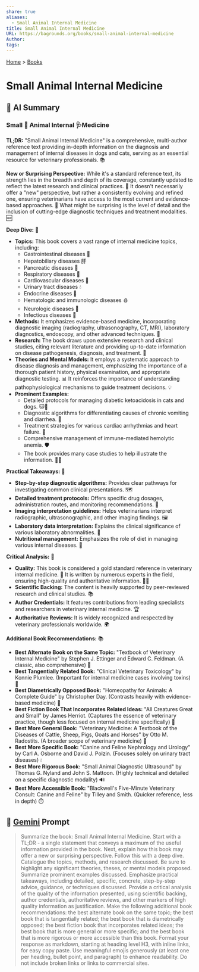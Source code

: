 ```yaml
---
share: true
aliases:
  - Small Animal Internal Medicine
title: Small Animal Internal Medicine
URL: https://bagrounds.org/books/small-animal-internal-medicine
Author: 
tags: 
---
```

[Home](../index.md) > [Books](./index.md)  
# Small Animal Internal Medicine  
## 🤖 AI Summary  
### Small 🐾 Animal Internal  🩺Medicine  
  
**TL;DR:** "Small Animal Internal Medicine" is a comprehensive, multi-author reference text providing in-depth information on the diagnosis and management of internal diseases in dogs and cats, serving as an essential resource for veterinary professionals. 📚  
  
**New or Surprising Perspective:** While it's a standard reference text, its strength lies in the breadth and depth of its coverage, constantly updated to reflect the latest research and clinical practices. 🔬 It doesn't necessarily offer a "new" perspective, but rather a consistently evolving and refined one, ensuring veterinarians have access to the most current and evidence-based approaches. 🌟 What might be surprising is the level of detail and the inclusion of cutting-edge diagnostic techniques and treatment modalities. 🆕  
  
**Deep Dive:** 🧐  
  
* **Topics:** This book covers a vast range of internal medicine topics, including:  
    * Gastrointestinal diseases 🍔  
    * Hepatobiliary diseases 肝  
    * Pancreatic diseases 🍞  
    * Respiratory diseases 💨  
    * Cardiovascular diseases 💖  
    * Urinary tract diseases 💧  
    * Endocrine diseases 🧬  
    * Hematologic and immunologic diseases 🩸  
    * Neurologic diseases 🧠  
    * Infectious diseases 🦠  
* **Methods:** It emphasizes evidence-based medicine, incorporating diagnostic imaging (radiography, ultrasonography, CT, MRI), laboratory diagnostics, endoscopy, and other advanced techniques. 🧪  
* **Research:** The book draws upon extensive research and clinical studies, citing relevant literature and providing up-to-date information on disease pathogenesis, diagnosis, and treatment. 📝  
* **Theories and Mental Models:** It employs a systematic approach to disease diagnosis and management, emphasizing the importance of a thorough patient history, physical examination, and appropriate diagnostic testing. 📊 It reinforces the importance of understanding pathophysiological mechanisms to guide treatment decisions. 💡  
* **Prominent Examples:**  
    * Detailed protocols for managing diabetic ketoacidosis in cats and dogs. 🐱🐶  
    * Diagnostic algorithms for differentiating causes of chronic vomiting and diarrhea. 🤮  
    * Treatment strategies for various cardiac arrhythmias and heart failure. 💓  
    * Comprehensive management of immune-mediated hemolytic anemia. 🛡️  
    * The book provides many case studies to help illustrate the information. 🧑‍⚕️  
  
**Practical Takeaways:** 💼  
  
* **Step-by-step diagnostic algorithms:** Provides clear pathways for investigating common clinical presentations. 🗺️  
* **Detailed treatment protocols:** Offers specific drug dosages, administration routes, and monitoring recommendations. 💊  
* **Imaging interpretation guidelines:** Helps veterinarians interpret radiographic, ultrasonographic, and other imaging findings. 🖼️  
* **Laboratory data interpretation:** Explains the clinical significance of various laboratory abnormalities. 🔬  
* **Nutritional management:** Emphasizes the role of diet in managing various internal diseases. 🍲  
  
**Critical Analysis:** 🧐  
  
* **Quality:** This book is considered a gold standard reference in veterinary internal medicine. 🥇 It is written by numerous experts in the field, ensuring high-quality and authoritative information. 🧑‍🏫  
* **Scientific Backing:** The content is heavily supported by peer-reviewed research and clinical studies. 📚  
* **Author Credentials:** It features contributions from leading specialists and researchers in veterinary internal medicine. 🏆  
* **Authoritative Reviews:** It is widely recognized and respected by veterinary professionals worldwide. 🌍  
  
**Additional Book Recommendations:** 📚  
  
* **Best Alternate Book on the Same Topic:** "Textbook of Veterinary Internal Medicine" by Stephen J. Ettinger and Edward C. Feldman. (A classic, also comprehensive) 📖  
* **Best Tangentially Related Book:** "Clinical Veterinary Toxicology" by Konnie Plumlee. (Important for internal medicine cases involving toxins) 🧪  
* **Best Diametrically Opposed Book:** "Homeopathy for Animals: A Complete Guide" by Christopher Day. (Contrasts heavily with evidence-based medicine) 🌿  
* **Best Fiction Book That Incorporates Related Ideas:** "All Creatures Great and Small" by James Herriot. (Captures the essence of veterinary practice, though less focused on internal medicine specifically) 🐑  
* **Best More General Book:** "Veterinary Medicine: A Textbook of the Diseases of Cattle, Sheep, Pigs, Goats and Horses" by Otto M. Radostits. (A broader scope of veterinary medicine) 🐴  
* **Best More Specific Book:** "Canine and Feline Nephrology and Urology" by Carl A. Osborne and David J. Polzin. (Focuses solely on urinary tract diseases) 💧  
* **Best More Rigorous Book:** "Small Animal Diagnostic Ultrasound" by Thomas G. Nyland and John S. Mattoon. (Highly technical and detailed on a specific diagnostic modality) 🔊  
* **Best More Accessible Book:** "Blackwell's Five-Minute Veterinary Consult: Canine and Feline" by Tilley and Smith. (Quicker reference, less in depth) ⏱️  
  
## 💬 [Gemini](https://gemini.google.com) Prompt  
> Summarize the book: Small Animal Internal Medicine. Start with a TL;DR - a single statement that conveys a maximum of the useful information provided in the book. Next, explain how this book may offer a new or surprising perspective. Follow this with a deep dive. Catalogue the topics, methods, and research discussed. Be sure to highlight any significant theories, theses, or mental models proposed. Summarize prominent examples discussed. Emphasize practical takeaways, including detailed, specific, concrete, step-by-step advice, guidance, or techniques discussed. Provide a critical analysis of the quality of the information presented, using scientific backing, author credentials, authoritative reviews, and other markers of high quality information as justification. Make the following additional book recommendations: the best alternate book on the same topic; the best book that is tangentially related; the best book that is diametrically opposed; the best fiction book that incorporates related ideas; the best book that is more general or more specific; and the best book that is more rigorous or more accessible than this book. Format your response as markdown, starting at heading level H3, with inline links, for easy copy paste. Use meaningful emojis generously (at least one per heading, bullet point, and paragraph) to enhance readability. Do not include broken links or links to commercial sites.